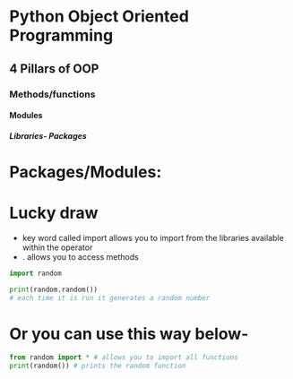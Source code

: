 # Python Object Oriented Programming
## 4 Pillars of OOP
### Methods/functions
#### Modules
##### Libraries- Packages

# Packages/Modules:
# Lucky draw
- key word called import allows you to import from the libraries available within the operator
- . allows you to access methods
```python
import random

print(random.random()) 
# each time it is run it generates a random number
```
# Or you can use this way below-
```python
from random import * # allows you to import all functions
print(random()) # prints the random function
```
